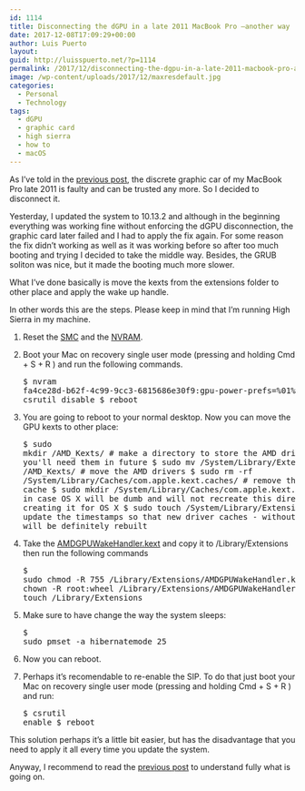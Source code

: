 ```yaml
---
id: 1114
title: Disconnecting the dGPU in a late 2011 MacBook Pro –another way
date: 2017-12-08T17:09:29+00:00
author: Luis Puerto
layout: 
guid: http://luisspuerto.net/?p=1114
permalink: /2017/12/disconnecting-the-dgpu-in-a-late-2011-macbook-pro-another-way/
image: /wp-content/uploads/2017/12/maxresdefault.jpg
categories:
  - Personal
  - Technology
tags:
  - dGPU
  - graphic card
  - high sierra
  - how to
  - macOS
---
```

As I&#8217;ve told in the [previous post](http://luisspuerto.net/2017/12/my-macbook-pro-late-2011s-discrete-graphics-card-said-ciao-again/), the discrete graphic car of my MacBook Pro late 2011 is faulty and can be trusted any more. So I decided to disconnect it.

Yesterday, I updated the system to 10.13.2 and although in the beginning everything was working fine without enforcing the dGPU disconnection, the graphic card later failed and I had to apply the fix again. For some reason the fix didn&#8217;t working as well as it was working before so after too much booting and trying I decided to take the middle way. Besides, the GRUB soliton was nice, but it made the booting much more slower.

What I&#8217;ve done basically is move the kexts from the extensions folder to other place and apply the wake up handle.

In other words this are the steps. Please keep in mind that I&#8217;m running High Sierra in my machine.

  1. Reset the [SMC](https://support.apple.com/en-us/HT201295) and the [NVRAM](https://support.apple.com/en-us/HT204063).
  2. Boot your Mac on recovery single user mode (pressing and holding <span class="lang:sh highlight:0 decode:true crayon-inline">Cmd + S + R</span> ) and run the following commands. <pre class="lang:sh decode:true">$ nvram fa4ce28d-b62f-4c99-9cc3-6815686e30f9:gpu-power-prefs=%01%00%00%00
$ csrutil disable
$ reboot</pre>

  3. You are going to reboot to your normal desktop. Now you can move the GPU kexts to other place: <pre class="lang:sh decode:true" title="Moving the GPU kexts">$ sudo mkdir /AMD_Kexts/ # make a directory to store the AMD drivers in case you'll need them in future
$ sudo mv /System/Library/Extensions/AMD*.* /AMD_Kexts/ # move the AMD drivers
$ sudo rm -rf /System/Library/Caches/com.apple.kext.caches/ # remove the AMD drivers cache
$ sudo mkdir /System/Library/Caches/com.apple.kext.caches/ # just in case OS X will be dumb and will not recreate this directory, I am creating it for OS X
$ sudo touch /System/Library/Extensions/ # to update the timestamps so that new driver caches - without AMD drivers - will be definitely rebuilt</pre>

  4. Take the [AMDGPUWakeHandler.kext](http://luisspuerto.net/wp-content/uploads/2017/12/AMDGPUWakeHandler.kext_.zip) and copy it to <span class="lang:sh highlight:0 decode:true crayon-inline">/Library/Extensions</span>  then run the following commands <pre class="lang:sh decode:true" title="Applying the AMDGPUWakeHandler.kext">$ sudo chmod -R 755 /Library/Extensions/AMDGPUWakeHandler.kext
$ sudo chown -R root:wheel /Library/Extensions/AMDGPUWakeHandler.kext
$ sudo touch /Library/Extensions</pre>

  5. Make sure to have change the way the system sleeps: <pre class="lang:sh decode:true" title="Making the system hibernate by default">$ sudo pmset -a hibernatemode 25</pre>

  6. Now you can reboot.
  7. Perhaps it&#8217;s recomendable to re-enable the SIP. To do that just boot your Mac on recovery single user mode (pressing and holding <span class="lang:sh highlight:0 decode:true crayon-inline">Cmd + S + R</span> ) and run: <pre class="lang:sh decode:true " title="Reenabling SIP">$ csrutil enable
$ reboot</pre>

This solution perhaps it&#8217;s a little bit easier, but has the disadvantage that you need to apply it all every time you update the system.

Anyway, I recommend to read the [previous post](http://luisspuerto.net/2017/12/my-macbook-pro-late-2011s-discrete-graphics-card-said-ciao-again/) to understand fully what is going on.
